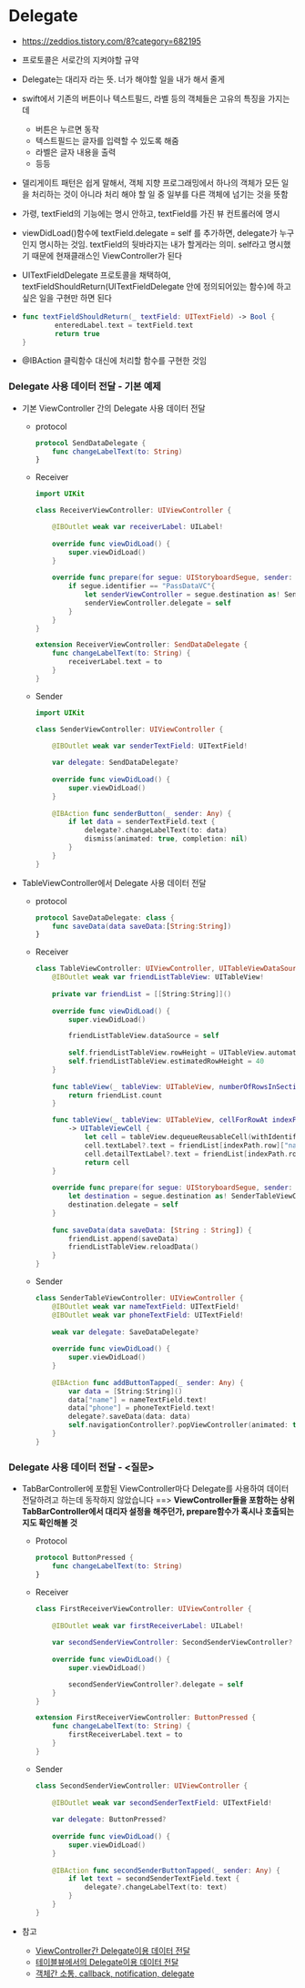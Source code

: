 # Delegate

- https://zeddios.tistory.com/8?category=682195

- 프로토콜은 서로간의 지켜야할 규약

- Delegate는 대리자 라는 뜻. 너가 해야할 일을 내가 해서 줄게

- swift에서 기존의 버튼이나 텍스트필드, 라벨 등의 객체들은 고유의 특징을 가지는데

  - 버튼은 누르면 동작
  - 텍스트필드는 글자를 입력할 수 있도록 해줌
  - 라벨은 글자 내용을 출력
  - 등등

- 델리게이트 패턴은 쉽게 말해서, 객체 지향 프로그래밍에서 하나의 객체가 모든 일을 처리하는 것이 아니라 처리 해야 할 일 중 일부를 다른 객체에 넘기는 것을 뜻함

- 가령, textField의 기능에는 명시 안하고, textField를 가진 뷰 컨트롤러에 명시

- viewDidLoad()함수에 textField.delegate = self 를 추가하면, delegate가 누구인지 명시하는 것임. textField의 뒷바라지는 내가 할게라는 의미. self라고 명시했기 때문에 현재클래스인 ViewController가 된다

- UITextFieldDelegate 프로토콜을 채택하여, textFieldShouldReturn(UITextFieldDelegate 안에 정의되어있는 함수)에 하고싶은 일을 구현만 하면 된다

- ```swift
  func textFieldShouldReturn(_ textField: UITextField) -> Bool {
          enteredLabel.text = textField.text
          return true
  }
  ```

- @IBAction 클릭함수 대신에 처리할 함수를 구현한 것임

### Delegate 사용 데이터 전달 - 기본 예제

- 기본 ViewController 간의 Delegate 사용 데이터 전달

  - protocol

    ```swift
    protocol SendDataDelegate {
        func changeLabelText(to: String)
    }
    ```

  - Receiver

    ```swift
    import UIKit
    
    class ReceiverViewController: UIViewController {
    
        @IBOutlet weak var receiverLabel: UILabel!
        
        override func viewDidLoad() {
            super.viewDidLoad()
        }
        
        override func prepare(for segue: UIStoryboardSegue, sender: Any?) {
            if segue.identifier == "PassDataVC"{
                let senderViewController = segue.destination as! SenderViewController
                senderViewController.delegate = self
            }
        }
    }
    
    extension ReceiverViewController: SendDataDelegate {
        func changeLabelText(to: String) {
            receiverLabel.text = to
        }
    }
    ```

  - Sender

    ```swift
    import UIKit
    
    class SenderViewController: UIViewController {
    
        @IBOutlet weak var senderTextField: UITextField!
        
        var delegate: SendDataDelegate?
        
        override func viewDidLoad() {
            super.viewDidLoad()
        }
        
        @IBAction func senderButton(_ sender: Any) {
            if let data = senderTextField.text {
                delegate?.changeLabelText(to: data)
                dismiss(animated: true, completion: nil)
            }
        }
    }
    ```

- TableViewController에서 Delegate 사용 데이터 전달

  - protocol

    ```swift
    protocol SaveDataDelegate: class {
        func saveData(data saveData:[String:String])
    }
    ```

  - Receiver

    ```swift
    class TableViewController: UIViewController, UITableViewDataSource, SaveDataDelegate {
        @IBOutlet weak var friendListTableView: UITableView!
        
        private var friendList = [[String:String]]()
        
        override func viewDidLoad() {
            super.viewDidLoad()
    
            friendListTableView.dataSource = self
            
            self.friendListTableView.rowHeight = UITableView.automaticDimension
            self.friendListTableView.estimatedRowHeight = 40
        }
        
        func tableView(_ tableView: UITableView, numberOfRowsInSection section: Int) -> Int {
            return friendList.count
        }
    
        func tableView(_ tableView: UITableView, cellForRowAt indexPath: IndexPath)
            -> UITableViewCell {
                let cell = tableView.dequeueReusableCell(withIdentifier: "FriendCell", for: indexPath)
                cell.textLabel?.text = friendList[indexPath.row]["name"]
                cell.detailTextLabel?.text = friendList[indexPath.row]["phone"]
                return cell
        }
        
        override func prepare(for segue: UIStoryboardSegue, sender: Any?) {
            let destination = segue.destination as! SenderTableViewController
            destination.delegate = self
        }
        
        func saveData(data saveData: [String : String]) {
            friendList.append(saveData)
            friendListTableView.reloadData()
        }   
    }
    ```

  - Sender

    ```swift
    class SenderTableViewController: UIViewController {
        @IBOutlet weak var nameTextField: UITextField!
        @IBOutlet weak var phoneTextField: UITextField!
        
        weak var delegate: SaveDataDelegate?
        
        override func viewDidLoad() {
            super.viewDidLoad()
        }
        
        @IBAction func addButtonTapped(_ sender: Any) {
            var data = [String:String]()
            data["name"] = nameTextField.text!
            data["phone"] = phoneTextField.text!
            delegate?.saveData(data: data)
            self.navigationController?.popViewController(animated: true)
        }
    }
    ```

### Delegate 사용 데이터 전달 - <질문>

- TabBarController에 포함된 ViewController마다 Delegate를 사용하여 데이터 전달하려고 하는데 동작하지 않았습니다 ==> **ViewController들을 포함하는 상위 TabBarController에서 대리자 설정을 해주던가, prepare함수가 혹시나 호출되는지도 확인해볼 것**

  - Protocol

    ```swift
    protocol ButtonPressed {
        func changeLabelText(to: String)
    }
    ```

  - Receiver

    ```swift
    class FirstReceiverViewController: UIViewController {
        
        @IBOutlet weak var firstReceiverLabel: UILabel!
        
        var secondSenderViewController: SecondSenderViewController?
        
        override func viewDidLoad() {
            super.viewDidLoad()
    
            secondSenderViewController?.delegate = self
        }
    }
    
    extension FirstReceiverViewController: ButtonPressed {
        func changeLabelText(to: String) {
            firstReceiverLabel.text = to
        }
    }
    ```

  - Sender

    ```swift
    class SecondSenderViewController: UIViewController {
        
        @IBOutlet weak var secondSenderTextField: UITextField!
        
        var delegate: ButtonPressed?
        
        override func viewDidLoad() {
            super.viewDidLoad() 
        }
        
        @IBAction func secondSenderButtonTapped(_ sender: Any) {
            if let text = secondSenderTextField.text {
                delegate?.changeLabelText(to: text)
            }
        }
    }
    ```

- 참고

  - [ViewController간 Delegate이용 데이터 전달](https://zeddios.tistory.com/310)
  - [테이블뷰에서의 Delegate이용 데이터 전달](https://baked-corn.tistory.com/44)
  - [객체간 소통, callback, notification, delegate](https://m.blog.naver.com/PostView.nhn?blogId=jdub7138&logNo=220937372865&proxyReferer=https%3A%2F%2Fwww.google.com%2F)

